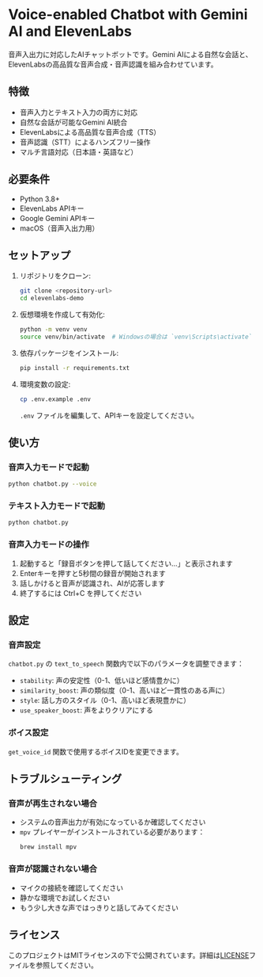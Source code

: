 # Voice-enabled Chatbot with Gemini AI and ElevenLabs

音声入出力に対応したAIチャットボットです。Gemini AIによる自然な会話と、ElevenLabsの高品質な音声合成・音声認識を組み合わせています。

## 特徴

- 音声入力とテキスト入力の両方に対応
- 自然な会話が可能なGemini AI統合
- ElevenLabsによる高品質な音声合成（TTS）
- 音声認識（STT）によるハンズフリー操作
- マルチ言語対応（日本語・英語など）

## 必要条件

- Python 3.8+
- ElevenLabs APIキー
- Google Gemini APIキー
- macOS（音声入出力用）

## セットアップ

1. リポジトリをクローン:
   ```bash
   git clone <repository-url>
   cd elevenlabs-demo
   ```

2. 仮想環境を作成して有効化:
   ```bash
   python -m venv venv
   source venv/bin/activate  # Windowsの場合は `venv\Scripts\activate`
   ```

3. 依存パッケージをインストール:
   ```bash
   pip install -r requirements.txt
   ```

4. 環境変数の設定:
   ```bash
   cp .env.example .env
   ```
   `.env` ファイルを編集して、APIキーを設定してください。

## 使い方

### 音声入力モードで起動
```bash
python chatbot.py --voice
```

### テキスト入力モードで起動
```bash
python chatbot.py
```

### 音声入力モードの操作
1. 起動すると「録音ボタンを押して話してください...」と表示されます
2. Enterキーを押すと5秒間の録音が開始されます
3. 話しかけると音声が認識され、AIが応答します
4. 終了するには Ctrl+C を押してください

## 設定

### 音声設定
`chatbot.py` の `text_to_speech` 関数内で以下のパラメータを調整できます：

- `stability`: 声の安定性（0-1、低いほど感情豊かに）
- `similarity_boost`: 声の類似度（0-1、高いほど一貫性のある声に）
- `style`: 話し方のスタイル（0-1、高いほど表現豊かに）
- `use_speaker_boost`: 声をよりクリアにする

### ボイス設定
`get_voice_id` 関数で使用するボイスIDを変更できます。

## トラブルシューティング

### 音声が再生されない場合
- システムの音声出力が有効になっているか確認してください
- `mpv` プレイヤーがインストールされている必要があります：
  ```bash
  brew install mpv
  ```

### 音声が認識されない場合
- マイクの接続を確認してください
- 静かな環境でお試しください
- もう少し大きな声ではっきりと話してみてください

## ライセンス

このプロジェクトはMITライセンスの下で公開されています。詳細は[LICENSE](LICENSE)ファイルを参照してください。
